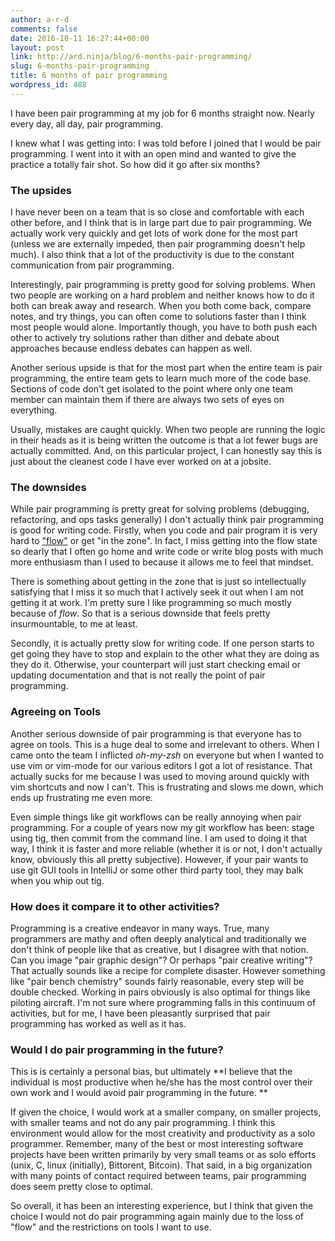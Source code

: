 ```yaml
---
author: a-r-d
comments: false
date: 2016-10-11 16:27:44+00:00
layout: post
link: http://ard.ninja/blog/6-months-pair-programming/
slug: 6-months-pair-programming
title: 6 months of pair programming
wordpress_id: 488
---
```


I have been pair programming at my job for 6 months straight now. Nearly every day, all day, pair programming.

I knew what I was getting into: I was told before I joined that I would be pair programming. I went into it with an open mind and wanted to give the practice a totally fair shot. So how did it go after six months?



### The upsides



I have never been on a team that is so close and comfortable with each other before, and I think that is in large part due to pair programming. We actually work very quickly and get lots of work done for the most part (unless we are externally impeded, then pair programming doesn't help much). I also think that a lot of the productivity is due to the constant communication from pair programming.  

Interestingly, pair programming is pretty good for solving problems. When two people are working on a hard problem and neither knows how to do it both can break away and research. When you both come back, compare notes, and try things, you can often come to solutions faster than I think most people would alone. Importantly though, you have to both push each other to actively try solutions rather than dither and debate about approaches because endless debates can happen as well. 

Another serious upside is that for the most part when the entire team is pair programming, the entire team gets to learn much more of the code base. Sections of code don't get isolated to the point where only one team member can maintain them if there are always two sets of eyes on everything. 

Usually, mistakes are caught quickly. When two people are running the logic in their heads as it is being written the outcome is that a lot fewer bugs are actually committed. And, on this particular project, I can honestly say this is just about the cleanest code I have ever worked on at a jobsite. 
 



### The downsides



While pair programming is pretty great for solving problems (debugging, refactoring, and ops tasks generally) I don't actually think pair programming is good for writing code. Firstly, when you code and pair program it is very hard to ["flow"](https://en.wikipedia.org/wiki/Flow_(psychology)) or get "in the zone". In fact, I miss getting into the flow state so dearly that I often go home and write code or write blog posts with much more enthusiasm than I used to because it allows me to feel that mindset. 

There is something about getting in the zone that is just so intellectually satisfying that I miss it so much that I actively seek it out when I am not getting it at work. I'm pretty sure I like programming so much mostly because of _flow_. So that is a serious downside that feels pretty insurmountable, to me at least. 

Secondly, it is actually pretty slow for writing code. If one person starts to get going they have to stop and explain to the other what they are doing as they do it. Otherwise, your counterpart will just start checking email or updating documentation and that is not really the point of pair programming. 




### Agreeing on Tools



Another serious downside of pair programming is that everyone has to agree on tools. This is a huge deal to some and irrelevant to others. When I came onto the team I inflicted _oh-my-zsh_ on everyone but when I wanted to use vim or vim-mode for our various editors I got a lot of resistance. That actually sucks for me because I was used to moving around quickly with vim shortcuts and now I can't. This is frustrating and slows me down, which ends up frustrating me even more.

Even simple things like git workflows can be really annoying when pair programming. For a couple of years now my git workflow has been: stage using tig, then commit from the command line. I am used to doing it that way, I think it is faster and more reliable (whether it is or not, I don't actually know, obviously this all pretty subjective). However, if your pair wants to use git GUI tools in IntelliJ or some other third party tool, they may balk when you whip out tig.




### How does it compare it to other activities?



Programming is a creative endeavor in many ways. True, many programmers are mathy and often deeply analytical and traditionally we don't think of people like that as creative, but I disagree with that notion. Can you image "pair graphic design"? Or perhaps "pair creative writing"? That actually sounds like a recipe for complete disaster. However something like "pair bench chemistry" sounds fairly reasonable, every step will be double checked. Working in pairs obviously is also optimal for things like piloting aircraft. I'm not sure where programming falls in this continuum of activities, but for me, I have been pleasantly surprised that pair programming has worked as well as it has.

 


### Would I do pair programming in the future?




This is is certainly a personal bias, but ultimately **I believe that the individual is most productive when he/she has the most control over their own work and I would avoid pair programming in the future. **

If given the choice, I would work at a smaller company, on smaller projects, with smaller teams and not do any pair programming. I think this environment would allow for the most creativity and productivity as a solo programmer. Remember, many of the best or most interesting software projects have been written primarily by very small teams or as solo efforts (unix, C, linux (initially), Bittorent, Bitcoin). That said, in a big organization with many points of contact required between teams, pair programming does seem pretty close to optimal. 

So overall, it has been an interesting experience, but I think that given the choice I would not do pair programming again mainly due to the loss of "flow" and the restrictions on tools I want to use. 





